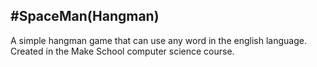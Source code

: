 #SpaceMan(Hangman)
---
A simple hangman game that can use any word in the english language.  Created in the Make School computer science course.
